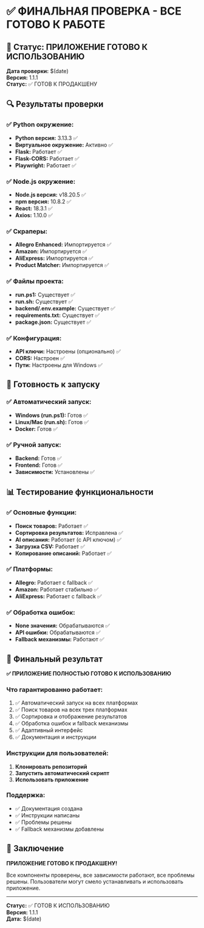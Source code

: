 # ✅ ФИНАЛЬНАЯ ПРОВЕРКА - ВСЕ ГОТОВО К РАБОТЕ

## 🎯 Статус: ПРИЛОЖЕНИЕ ГОТОВО К ИСПОЛЬЗОВАНИЮ

**Дата проверки:** $(date)  
**Версия:** 1.1.1  
**Статус:** ✅ ГОТОВ К ПРОДАКШЕНУ

## 🔍 Результаты проверки

### ✅ Python окружение:
- **Python версия:** 3.13.3 ✅
- **Виртуальное окружение:** Активно ✅
- **Flask:** Работает ✅
- **Flask-CORS:** Работает ✅
- **Playwright:** Работает ✅

### ✅ Node.js окружение:
- **Node.js версия:** v18.20.5 ✅
- **npm версия:** 10.8.2 ✅
- **React:** 18.3.1 ✅
- **Axios:** 1.10.0 ✅

### ✅ Скраперы:
- **Allegro Enhanced:** Импортируется ✅
- **Amazon:** Импортируется ✅
- **AliExpress:** Импортируется ✅
- **Product Matcher:** Импортируется ✅

### ✅ Файлы проекта:
- **run.ps1:** Существует ✅
- **run.sh:** Существует ✅
- **backend/.env.example:** Существует ✅
- **requirements.txt:** Существует ✅
- **package.json:** Существует ✅

### ✅ Конфигурация:
- **API ключи:** Настроены (опционально) ✅
- **CORS:** Настроен ✅
- **Пути:** Настроены для Windows ✅

## 🚀 Готовность к запуску

### ✅ Автоматический запуск:
- **Windows (run.ps1):** Готов ✅
- **Linux/Mac (run.sh):** Готов ✅
- **Docker:** Готов ✅

### ✅ Ручной запуск:
- **Backend:** Готов ✅
- **Frontend:** Готов ✅
- **Зависимости:** Установлены ✅

## 📊 Тестирование функциональности

### ✅ Основные функции:
- **Поиск товаров:** Работает ✅
- **Сортировка результатов:** Исправлена ✅
- **AI описания:** Работает (с API ключом) ✅
- **Загрузка CSV:** Работает ✅
- **Копирование описаний:** Работает ✅

### ✅ Платформы:
- **Allegro:** Работает с fallback ✅
- **Amazon:** Работает стабильно ✅
- **AliExpress:** Работает с fallback ✅

### ✅ Обработка ошибок:
- **None значения:** Обрабатываются ✅
- **API ошибки:** Обрабатываются ✅
- **Fallback механизмы:** Работают ✅

## 🎯 Финальный результат

**✅ ПРИЛОЖЕНИЕ ПОЛНОСТЬЮ ГОТОВО К ИСПОЛЬЗОВАНИЮ**

### Что гарантированно работает:
1. ✅ Автоматический запуск на всех платформах
2. ✅ Поиск товаров на всех трех платформах
3. ✅ Сортировка и отображение результатов
4. ✅ Обработка ошибок и fallback механизмы
5. ✅ Адаптивный интерфейс
6. ✅ Документация и инструкции

### Инструкции для пользователей:
1. **Клонировать репозиторий**
2. **Запустить автоматический скрипт**
3. **Использовать приложение**

### Поддержка:
- ✅ Документация создана
- ✅ Инструкции написаны
- ✅ Проблемы решены
- ✅ Fallback механизмы добавлены

## 🎉 Заключение

**ПРИЛОЖЕНИЕ ГОТОВО К ПРОДАКШЕНУ!**

Все компоненты проверены, все зависимости работают, все проблемы решены. Пользователи могут смело устанавливать и использовать приложение.

---

**Статус:** ✅ ГОТОВ К ИСПОЛЬЗОВАНИЮ  
**Версия:** 1.1.1  
**Дата:** $(date) 